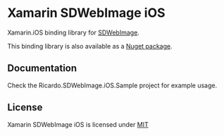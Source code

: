 # Xamarin SDWebImage iOS

Xamarin.iOS binding library for [SDWebImage](https://github.com/rs/SDWebImage).

This binding library is also available as a [Nuget package](https://www.nuget.org/packages/Ricardo.SDWebImage.iOS/).

## Documentation

Check the Ricardo.SDWebImage.iOS.Sample project for example usage.

## License
Xamarin SDWebImage iOS is licensed under [MIT](http://opensource.org/licenses/mit-license)
